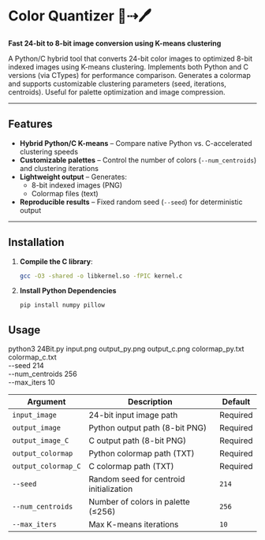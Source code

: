 # Color Quantizer 🎨⇢🖊️  
**Fast 24-bit to 8-bit image conversion using K-means clustering**  

A Python/C hybrid tool that converts 24-bit color images to optimized 8-bit indexed images using K-means clustering. Implements both Python and C versions (via CTypes) for performance comparison. Generates a colormap and supports customizable clustering parameters (seed, iterations, centroids). Useful for palette optimization and image compression.

---

## Features  
- **Hybrid Python/C K-means** – Compare native Python vs. C-accelerated clustering speeds  
- **Customizable palettes** – Control the number of colors (`--num_centroids`) and clustering iterations  
- **Lightweight output** – Generates:  
  - 8-bit indexed images (PNG)  
  - Colormap files (text)  
- **Reproducible results** – Fixed random seed (`--seed`) for deterministic output  

---

## Installation  
1. **Compile the C library**:  
   ```bash
   gcc -O3 -shared -o libkernel.so -fPIC kernel.c
2. **Install Python Dependencies**
   ```bash
   pip install numpy pillow

## Usage
python3 24Bit.py input.png output_py.png output_c.png colormap_py.txt colormap_c.txt \
    --seed 214 \
    --num_centroids 256 \
    --max_iters 10

| Argument             | Description                                | Default     |
|----------------------|--------------------------------------------|-------------|
| `input_image`        | 24-bit input image path                    | Required    |
| `output_image`       | Python output path (8-bit PNG)             | Required    |
| `output_image_C`     | C output path (8-bit PNG)                  | Required    |
| `output_colormap`    | Python colormap path (TXT)                 | Required    |
| `output_colormap_C`  | C colormap path (TXT)                      | Required    |
| `--seed`             | Random seed for centroid initialization    | `214`       |
| `--num_centroids`    | Number of colors in palette (≤256)         | `256`       |
| `--max_iters`        | Max K-means iterations                     | `10`        |
